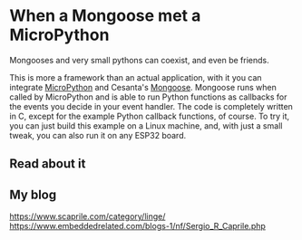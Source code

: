 # When a Mongoose met a MicroPython

Mongooses and very small pythons can coexist, and even be friends.

This is more a framework than an actual application, with it you can integrate [MicroPython](https://www.micropython.org/) and Cesanta's [Mongoose](http://github.com/cesanta/mongoose/). Mongoose runs when called by MicroPython and is able to run Python functions as callbacks for the events you decide in your event handler. The code is completely written in C, except for the example Python callback functions, of course. To try it, you can just build this example on a Linux machine, and, with just a small tweak, you can also run it on any ESP32 board.

## Read about it



## My blog

https://www.scaprile.com/category/linge/
https://www.embeddedrelated.com/blogs-1/nf/Sergio_R_Caprile.php

